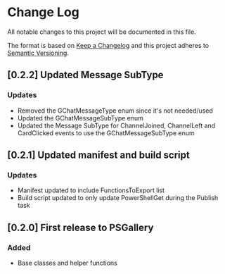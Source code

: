# Change Log

All notable changes to this project will be documented in this file.

The format is based on [Keep a Changelog](http://keepachangelog.com/)
and this project adheres to [Semantic Versioning](http://semver.org/).

## [0.2.2] Updated Message SubType

### Updates

- Removed the GChatMessageType enum since it's not needed/used
- Updated the GChatMessageSubType enum
- Updated the Message SubType for ChannelJoined, ChannelLeft and CardClicked events to use the GChatMessageSubType enum

## [0.2.1] Updated manifest and build script

### Updates

- Manifest updated to include FunctionsToExport list
- Build script updated to only update PowerShellGet during the Publish task

## [0.2.0] First release to PSGallery

### Added

- Base classes and helper functions
